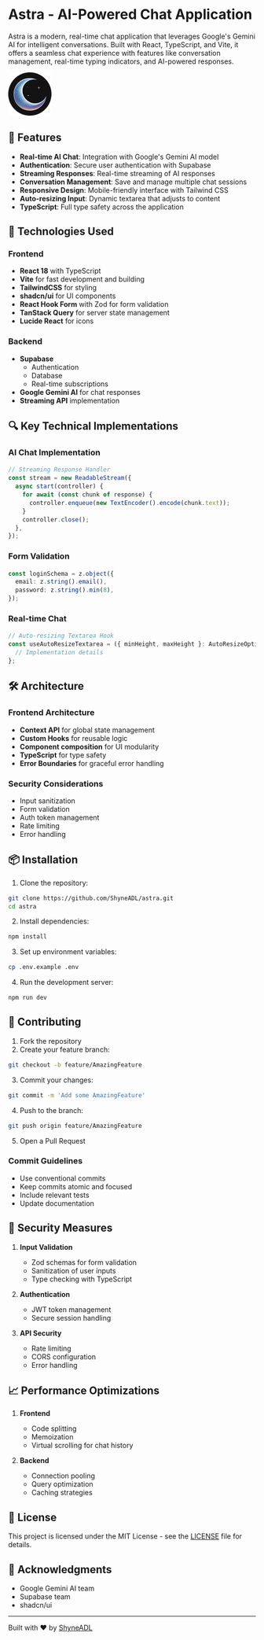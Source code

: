 # Astra - AI-Powered Chat Application

Astra is a modern, real-time chat application that leverages Google's Gemini AI for intelligent conversations. Built with React, TypeScript, and Vite, it offers a seamless chat experience with features like conversation management, real-time typing indicators, and AI-powered responses.

![Astra Demo](public/logo.png)

## 🌟 Features

- **Real-time AI Chat**: Integration with Google's Gemini AI model
- **Authentication**: Secure user authentication with Supabase
- **Streaming Responses**: Real-time streaming of AI responses
- **Conversation Management**: Save and manage multiple chat sessions
- **Responsive Design**: Mobile-friendly interface with Tailwind CSS
- **Auto-resizing Input**: Dynamic textarea that adjusts to content
- **TypeScript**: Full type safety across the application

## 🚀 Technologies Used

### Frontend

- **React 18** with TypeScript
- **Vite** for fast development and building
- **TailwindCSS** for styling
- **shadcn/ui** for UI components
- **React Hook Form** with Zod for form validation
- **TanStack Query** for server state management
- **Lucide React** for icons

### Backend

- **Supabase**
  - Authentication
  - Database
  - Real-time subscriptions
- **Google Gemini AI** for chat responses
- **Streaming API** implementation

## 🔍 Key Technical Implementations

### AI Chat Implementation

```typescript
// Streaming Response Handler
const stream = new ReadableStream({
  async start(controller) {
    for await (const chunk of response) {
      controller.enqueue(new TextEncoder().encode(chunk.text));
    }
    controller.close();
  },
});
```

### Form Validation

```typescript
const loginSchema = z.object({
  email: z.string().email(),
  password: z.string().min(8),
});
```

### Real-time Chat

```typescript
// Auto-resizing Textarea Hook
const useAutoResizeTextarea = ({ minHeight, maxHeight }: AutoResizeOptions) => {
  // Implementation details
};
```

## 🛠️ Architecture

### Frontend Architecture

- **Context API** for global state management
- **Custom Hooks** for reusable logic
- **Component composition** for UI modularity
- **TypeScript** for type safety
- **Error Boundaries** for graceful error handling

### Security Considerations

- Input sanitization
- Form validation
- Auth token management
- Rate limiting
- Error handling

## 📦 Installation

1. Clone the repository:

```bash
git clone https://github.com/ShyneADL/astra.git
cd astra
```

2. Install dependencies:

```bash
npm install
```

3. Set up environment variables:

```bash
cp .env.example .env
```

4. Run the development server:

```bash
npm run dev
```

## 🤝 Contributing

1. Fork the repository
2. Create your feature branch:

```bash
git checkout -b feature/AmazingFeature
```

3. Commit your changes:

```bash
git commit -m 'Add some AmazingFeature'
```

4. Push to the branch:

```bash
git push origin feature/AmazingFeature
```

5. Open a Pull Request

### Commit Guidelines

- Use conventional commits
- Keep commits atomic and focused
- Include relevant tests
- Update documentation

## 🔐 Security Measures

1. **Input Validation**

   - Zod schemas for form validation
   - Sanitization of user inputs
   - Type checking with TypeScript

2. **Authentication**

   - JWT token management
   - Secure session handling

3. **API Security**
   - Rate limiting
   - CORS configuration
   - Error handling

## 📈 Performance Optimizations

1. **Frontend**

   - Code splitting
   - Memoization
   - Virtual scrolling for chat history

2. **Backend**
   - Connection pooling
   - Query optimization
   - Caching strategies

## 📝 License

This project is licensed under the MIT License - see the [LICENSE](LICENSE) file for details.

## 🙏 Acknowledgments

- Google Gemini AI team
- Supabase team
- shadcn/ui

---

Built with ❤️ by [ShyneADL](https://github.com/ShyneADL)
